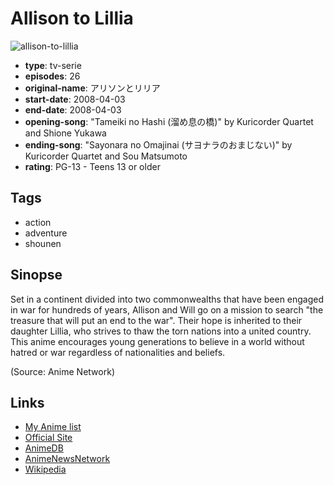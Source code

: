 # Allison to Lillia

![allison-to-lillia](https://cdn.myanimelist.net/images/anime/9/50491.jpg)

-   **type**: tv-serie
-   **episodes**: 26
-   **original-name**: アリソンとリリア
-   **start-date**: 2008-04-03
-   **end-date**: 2008-04-03
-   **opening-song**: "Tameiki no Hashi (溜め息の橋)" by Kuricorder Quartet and Shione Yukawa
-   **ending-song**: "Sayonara no Omajinai (サヨナラのおまじない)" by Kuricorder Quartet and Sou Matsumoto
-   **rating**: PG-13 - Teens 13 or older

## Tags

-   action
-   adventure
-   shounen

## Sinopse

Set in a continent divided into two commonwealths that have been engaged in war for hundreds of years, Allison and Will go on a mission to search "the treasure that will put an end to the war". Their hope is inherited to their daughter Lillia, who strives to thaw the torn nations into a united country. This anime encourages young generations to believe in a world without hatred or war regardless of nationalities and beliefs.

(Source: Anime Network)

## Links

-   [My Anime list](https://myanimelist.net/anime/3549/Allison_to_Lillia)
-   [Official Site](http://allison-web.net/)
-   [AnimeDB](http://anidb.info/perl-bin/animedb.pl?show=anime&aid=5569)
-   [AnimeNewsNetwork](http://www.animenewsnetwork.com/encyclopedia/anime.php?id=8988)
-   [Wikipedia](http://en.wikipedia.org/wiki/Allison_&_Lillia)
